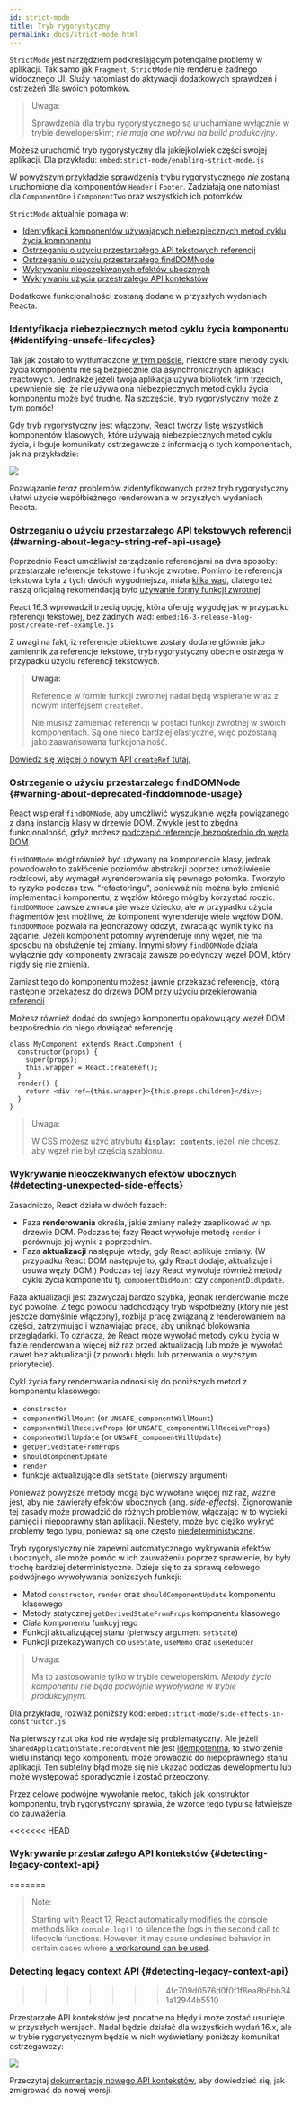 ```yaml
---
id: strict-mode
title: Tryb rygorystyczny
permalink: docs/strict-mode.html
---
```


`StrictMode` jest narzędziem podkreślającym potencjalne problemy w aplikacji. Tak samo jak `Fragment`, `StrictMode` nie renderuje żadnego widocznego UI. Służy natomiast do aktywacji dodatkowych sprawdzeń i ostrzeżeń dla swoich potomków.

> Uwaga:
>
> Sprawdzenia dla trybu rygorystycznego są uruchamiane wyłącznie w trybie deweloperskim; _nie mają one wpływu na build produkcyjny_.

Możesz uruchomić tryb rygorystyczny dla jakiejkolwiek części swojej aplikacji. Dla przykładu:
`embed:strict-mode/enabling-strict-mode.js`

W powyższym przykładzie sprawdzenia trybu rygorystycznego *nie* zostaną uruchomione dla komponentów `Header` i `Footer`. Zadziałają one natomiast dla `ComponentOne` i `ComponentTwo` oraz wszystkich ich potomków.

`StrictMode` aktualnie pomaga w:
* [Identyfikacji komponentów używających niebezpiecznych metod cyklu życia komponentu](#identifying-unsafe-lifecycles)
* [Ostrzeganiu o użyciu przestarzałego API tekstowych referencji](#warning-about-legacy-string-ref-api-usage)
* [Ostrzeganiu o użyciu przestarzałego findDOMNode](#warning-about-deprecated-finddomnode-usage)
* [Wykrywaniu nieoczekiwanych efektów ubocznych](#detecting-unexpected-side-effects)
* [Wykrywaniu użycia przestrzałego API kontekstów](#detecting-legacy-context-api)

Dodatkowe funkcjonalności zostaną dodane w przyszłych wydaniach Reacta.

### Identyfikacja niebezpiecznych metod cyklu życia komponentu {#identifying-unsafe-lifecycles}

Tak jak zostało to wytłumaczone [w tym poście](/blog/2018/03/27/update-on-async-rendering.html), niektóre stare metody cyklu życia komponentu nie są bezpiecznie dla asynchronicznych aplikacji reactowych. Jednakże jeżeli twoja aplikacja używa bibliotek firm trzecich, upewnienie się, że nie używa ona niebezpiecznych metod cyklu życia komponentu może być trudne. Na szczęście, tryb rygorystyczny może z tym pomóc!

Gdy tryb rygorystyczny jest włączony, React tworzy listę wszystkich komponentów klasowych, które używają niebezpiecznych metod cyklu życia, i loguje komunikaty ostrzegawcze z informacją o tych komponentach, jak na przykładzie:

![](../images/blog/strict-mode-unsafe-lifecycles-warning.png)

Rozwiązanie _teraz_ problemów zidentyfikowanych przez tryb rygorystyczny ułatwi użycie współbieżnego renderowania w przyszłych wydaniach Reacta.

### Ostrzeganiu o użyciu przestarzałego API tekstowych referencji {#warning-about-legacy-string-ref-api-usage}

Poprzednio React umożliwiał zarządzanie referencjami na dwa sposoby: przestarzałe referencje tekstowe i funkcje zwrotne. Pomimo że referencja tekstowa była z tych dwóch wygodniejsza, miała [kilka wad](https://github.com/facebook/react/issues/1373), dlatego też naszą oficjalną rekomendacją było [używanie formy funkcji zwrotnej](/docs/refs-and-the-dom.html#legacy-api-string-refs).

React 16.3 wprowadził trzecią opcję, która oferuję wygodę jak w przypadku referencji tekstowej, bez żadnych wad:
`embed:16-3-release-blog-post/create-ref-example.js`

Z uwagi na fakt, iż referencje obiektowe zostały dodane głównie jako zamiennik za referencje tekstowe, tryb rygorystyczny obecnie ostrzega w przypadku użyciu referencji tekstowych.

> **Uwaga:**
>
> Referencje w formie funkcji zwrotnej nadal będą wspierane wraz z nowym interfejsem `createRef`.
>
> Nie musisz zamieniać referencji w postaci funkcji zwrotnej w swoich komponentach. Są one nieco bardziej elastyczne, więc pozostaną jako zaawansowana funkcjonalność.

[Dowiedz się więcej o nowym API `createRef` tutaj.](/docs/refs-and-the-dom.html)

### Ostrzeganie o użyciu przestarzałego findDOMNode {#warning-about-deprecated-finddomnode-usage}

React wspierał `findDOMNode`, aby umożliwić wyszukanie węzła powiązanego z daną instancją klasy w drzewie DOM. Zwykle jest to zbędna funkcjonalność, gdyż możesz [podczepić referencję bezpośrednio do węzła DOM](/docs/refs-and-the-dom.html#creating-refs).

`findDOMNode` mógł również być używany na komponencie klasy, jednak powodowało to zakłócenie poziomów abstrakcji poprzez umożliwienie rodzicowi, aby wymagał wyrenderowania się pewnego potomka. Tworzyło to ryzyko podczas tzw. "refactoringu", ponieważ nie można było zmienić implementacji komponentu, z węzłów którego mógłby korzystać rodzic. `findDOMNode` zawsze zwraca pierwsze dziecko, ale w przypadku użycia fragmentów jest możliwe, że komponent wyrenderuje wiele węzłów DOM. `findDOMNode` pozwala na jednorazowy odczyt, zwracając wynik tylko na żądanie. Jeżeli komponent potomny wyrenderuje inny węzeł, nie ma sposobu na obsłużenie tej zmiany. Innymi słowy `findDOMNode` działa wyłącznie gdy komponenty zwracają zawsze pojedynczy węzeł DOM, który nigdy się nie zmienia.

Zamiast tego do komponentu możesz jawnie przekazać referencję, którą następnie przekażesz do drzewa DOM przy użyciu [przekierowania referencji](/docs/forwarding-refs.html#forwarding-refs-to-dom-components).

Możesz również dodać do swojego komponentu opakowujący węzeł DOM i bezpośrednio do niego dowiązać referencję.

```javascript{4,7}
class MyComponent extends React.Component {
  constructor(props) {
    super(props);
    this.wrapper = React.createRef();
  }
  render() {
    return <div ref={this.wrapper}>{this.props.children}</div>;
  }
}
```

> Uwaga:
>
> W CSS możesz użyć atrybutu [`display: contents`](https://developer.mozilla.org/en-US/docs/Web/CSS/display#display_contents), jeżeli nie chcesz, aby węzeł nie był częścią szablonu.

### Wykrywanie nieoczekiwanych efektów ubocznych {#detecting-unexpected-side-effects}

Zasadniczo, React działa w dwóch fazach:
* Faza **renderowania** określa, jakie zmiany należy zaaplikować w np. drzewie DOM. Podczas tej fazy React wywołuje metodę `render` i porównuje jej wynik z poprzednim.
* Faza **aktualizacji** następuje wtedy, gdy React aplikuje zmiany. (W przypadku React DOM następuje to, gdy React dodaje, aktualizuje i usuwa węzły DOM.) Podczas tej fazy React wywołuje również metody cyklu życia komponentu tj. `componentDidMount` czy `componentDidUpdate`.

Faza aktualizacji jest zazwyczaj bardzo szybka, jednak renderowanie może być powolne. Z tego powodu nadchodzący tryb współbieżny (który nie jest jeszcze domyślnie włączony), rozbija pracę związaną z renderowaniem na części, zatrzymując i wznawiając pracę, aby uniknąć blokowania przeglądarki. To oznacza, że React może wywołać metody cyklu życia w fazie renderowania więcej niż raz przed aktualizacją lub może je wywołać nawet bez aktualizacji (z powodu błędu lub przerwania o wyższym priorytecie).

Cykl życia fazy renderowania odnosi się do poniższych metod z komponentu klasowego:
* `constructor`
* `componentWillMount` (or `UNSAFE_componentWillMount`)
* `componentWillReceiveProps` (or `UNSAFE_componentWillReceiveProps`)
* `componentWillUpdate` (or `UNSAFE_componentWillUpdate`)
* `getDerivedStateFromProps`
* `shouldComponentUpdate`
* `render`
* funkcje aktualizujące dla `setState` (pierwszy argument)

Ponieważ powyższe metody mogą być wywołane więcej niż raz, ważne jest, aby nie zawierały efektów ubocznych (ang. *side-effects*). Zignorowanie tej zasady może prowadzić do różnych problemów, włączając w to wycieki pamięci i niepoprawny stan aplikacji. Niestety, może być ciężko wykryć problemy tego typu, ponieważ są one często [niedeterministyczne](https://pl.wikipedia.org/wiki/Algorytm_deterministyczny).

Tryb rygorystyczny nie zapewni automatycznego wykrywania efektów ubocznych, ale może pomóc w ich zauważeniu poprzez sprawienie, by były trochę bardziej deterministyczne. Dzieje się to za sprawą celowego podwójnego wywoływania poniższych funkcji:

* Metod `constructor`, `render` oraz `shouldComponentUpdate` komponentu klasowego
* Metody statycznej `getDerivedStateFromProps` komponentu klasowego
* Ciała komponentu funkcyjnego
* Funkcji aktualizującej stanu (pierwszy argument `setState`)
* Funkcji przekazywanych do `useState`, `useMemo` oraz `useReducer`

> Uwaga:
>
> Ma to zastosowanie tylko w trybie deweloperskim. _Metody życia komponentu nie będą podwójnie wywoływane w trybie produkcyjnym._

Dla przykładu, rozważ poniższy kod:
`embed:strict-mode/side-effects-in-constructor.js`

Na pierwszy rzut oka kod nie wydaje się problematyczny. Ale jeżeli `SharedApplicationState.recordEvent` nie jest [idempotentna](https://pl.wikipedia.org/wiki/Idempotentno%C5%9B%C4%87#Informatyka), to stworzenie wielu instancji tego komponentu może prowadzić do niepoprawnego stanu aplikacji. Ten subtelny błąd może się nie ukazać podczas dewelopmentu lub może występować sporadycznie i zostać przeoczony.

Przez celowe podwójne wywołanie metod, takich jak konstruktor komponentu, tryb rygorystyczny sprawia, że wzorce tego typu są łatwiejsze do zauważenia.

<<<<<<< HEAD
### Wykrywanie przestarzałego API kontekstów {#detecting-legacy-context-api}
=======
> Note:
>
> Starting with React 17, React automatically modifies the console methods like `console.log()` to silence the logs in the second call to lifecycle functions. However, it may cause undesired behavior in certain cases where [a workaround can be used](https://github.com/facebook/react/issues/20090#issuecomment-715927125).

### Detecting legacy context API {#detecting-legacy-context-api}
>>>>>>> 4fc709d0576d0f0f1f8ea8b6bb341a12944b5510

Przestarzałe API kontekstów jest podatne na błędy i może zostać usunięte w przyszłych wersjach. Nadal będzie działać dla wszystkich wydań 16.x, ale w trybie rygorystycznym będzie w nich wyświetlany poniższy komunikat ostrzegawczy:

![](../images/blog/warn-legacy-context-in-strict-mode.png)

Przeczytaj [dokumentację nowego API kontekstów](/docs/context.html), aby dowiedzieć się, jak zmigrować do nowej wersji.
